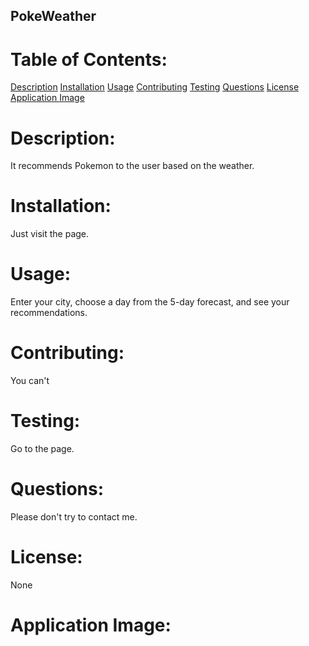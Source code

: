 
  ## PokeWeather

  # Table of Contents:
  [Description](#description)
  [Installation](#installation)
  [Usage](#usage)
  [Contributing](#contributing)
  [Testing](#testing)
  [Questions](#questions)
  [License](#license)
  [Application Image](#application-image)

  # Description:
  It recommends Pokemon to the user based on the weather.

  # Installation:
  Just visit the page.

  # Usage:
  Enter your city, choose a day from the 5-day forecast, and see your recommendations.

  # Contributing:
  You can't

  # Testing:
  Go to the page.

  # Questions:
  Please don't try to contact me.

  # License:
  None

  # Application Image:
